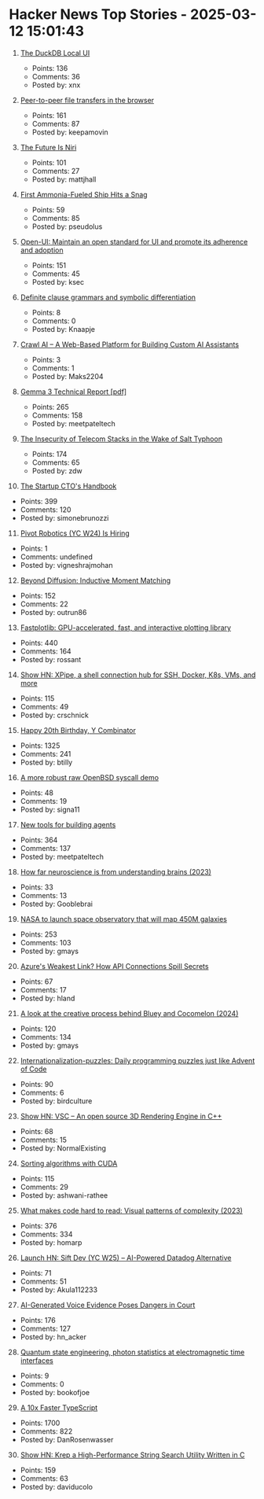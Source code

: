 # Hacker News Top Stories - 2025-03-12 15:01:43

1. [The DuckDB Local UI](https://duckdb.org/2025/03/12/duckdb-ui.html)
   - Points: 136
   - Comments: 36
   - Posted by: xnx

2. [Peer-to-peer file transfers in the browser](https://github.com/kern/filepizza)
   - Points: 161
   - Comments: 87
   - Posted by: keepamovin

3. [The Future Is Niri](https://ersei.net/en/blog/niri)
   - Points: 101
   - Comments: 27
   - Posted by: mattjhall

4. [First Ammonia-Fueled Ship Hits a Snag](https://spectrum.ieee.org/ammonia-fuel-2671266100)
   - Points: 59
   - Comments: 85
   - Posted by: pseudolus

5. [Open-UI: Maintain an open standard for UI and promote its adherence and adoption](https://github.com/openui/open-ui)
   - Points: 151
   - Comments: 45
   - Posted by: ksec

6. [Definite clause grammars and symbolic differentiation](https://bitsandtheorems.com/definite-clause-grammars-and-symbolic-differentiation/)
   - Points: 8
   - Comments: 0
   - Posted by: Knaapje

7. [Crawl AI – A Web-Based Platform for Building Custom AI Assistants](https://www.crawlai.dev)
   - Points: 3
   - Comments: 1
   - Posted by: Maks2204

8. [Gemma 3 Technical Report [pdf]](https://storage.googleapis.com/deepmind-media/gemma/Gemma3Report.pdf)
   - Points: 265
   - Comments: 158
   - Posted by: meetpateltech

9. [The Insecurity of Telecom Stacks in the Wake of Salt Typhoon](https://soatok.blog/2025/03/12/on-the-insecurity-of-telecom-stacks-in-the-wake-of-salt-typhoon/)
   - Points: 174
   - Comments: 65
   - Posted by: zdw

10. [The Startup CTO's Handbook](https://github.com/ZachGoldberg/Startup-CTO-Handbook/blob/main/StartupCTOHandbook.md)
   - Points: 399
   - Comments: 120
   - Posted by: simonebrunozzi

11. [Pivot Robotics (YC W24) Is Hiring](https://www.ycombinator.com/companies/pivot-robotics/jobs/0sRNlmU-robotics-software-engineer)
   - Points: 1
   - Comments: undefined
   - Posted by: vigneshrajmohan

12. [Beyond Diffusion: Inductive Moment Matching](https://lumalabs.ai/news/inductive-moment-matching)
   - Points: 152
   - Comments: 22
   - Posted by: outrun86

13. [Fastplotlib: GPU-accelerated, fast, and interactive plotting library](https://medium.com/@caitlin9165/fastplotlib-driving-scientific-discovery-through-data-visualization-418f8bff094c)
   - Points: 440
   - Comments: 164
   - Posted by: rossant

14. [Show HN: XPipe, a shell connection hub for SSH, Docker, K8s, VMs, and more](https://xpipe.io/)
   - Points: 115
   - Comments: 49
   - Posted by: crschnick

15. [Happy 20th Birthday, Y Combinator](https://twitter.com/garrytan/status/1899092996702048709)
   - Points: 1325
   - Comments: 241
   - Posted by: btilly

16. [A more robust raw OpenBSD syscall demo](https://nullprogram.com/blog/2025/03/06/)
   - Points: 48
   - Comments: 19
   - Posted by: signa11

17. [New tools for building agents](https://openai.com/index/new-tools-for-building-agents/)
   - Points: 364
   - Comments: 137
   - Posted by: meetpateltech

18. [How far neuroscience is from understanding brains (2023)](https://pmc.ncbi.nlm.nih.gov/articles/PMC10585277/)
   - Points: 33
   - Comments: 13
   - Posted by: Gooblebrai

19. [NASA to launch space observatory that will map 450M galaxies](https://www.nbcnews.com/science/space/nasa-spherex-space-observatory-launch-map-galaxies-universe-rcna190877)
   - Points: 253
   - Comments: 103
   - Posted by: gmays

20. [Azure's Weakest Link? How API Connections Spill Secrets](https://binarysecurity.no/posts/2025/03/api-connections)
   - Points: 67
   - Comments: 17
   - Posted by: hland

21. [A look at the creative process behind Bluey and Cocomelon (2024)](https://www.readtrung.com/p/why-i-love-bluey-and-hate-cocomelon)
   - Points: 120
   - Comments: 134
   - Posted by: gmays

22. [Internationalization-puzzles: Daily programming puzzles just like Advent of Code](https://i18n-puzzles.com/)
   - Points: 90
   - Comments: 6
   - Posted by: birdculture

23. [Show HN: VSC – An open source 3D Rendering Engine in C++](https://github.com/WW92030-STORAGE/VSC)
   - Points: 68
   - Comments: 15
   - Posted by: NormalExisting

24. [Sorting algorithms with CUDA](https://ashwanirathee.com/blog/2025/sort2/)
   - Points: 115
   - Comments: 29
   - Posted by: ashwani-rathee

25. [What makes code hard to read: Visual patterns of complexity (2023)](https://seeinglogic.com/posts/visual-readability-patterns/)
   - Points: 376
   - Comments: 334
   - Posted by: homarp

26. [Launch HN: Sift Dev (YC W25) – AI-Powered Datadog Alternative](undefined)
   - Points: 71
   - Comments: 51
   - Posted by: Akula112233

27. [AI-Generated Voice Evidence Poses Dangers in Court](https://www.lawfaremedia.org/article/ai-generated-voice-evidence-poses-dangers-in-court)
   - Points: 176
   - Comments: 127
   - Posted by: hn_acker

28. [Quantum state engineering, photon statistics at electromagnetic time interfaces](https://journals.aps.org/prresearch/abstract/10.1103/PhysRevResearch.7.013120)
   - Points: 9
   - Comments: 0
   - Posted by: bookofjoe

29. [A 10x Faster TypeScript](https://devblogs.microsoft.com/typescript/typescript-native-port/)
   - Points: 1700
   - Comments: 822
   - Posted by: DanRosenwasser

30. [Show HN: Krep a High-Performance String Search Utility Written in C](https://davidesantangelo.github.io/krep/)
   - Points: 159
   - Comments: 63
   - Posted by: daviducolo

